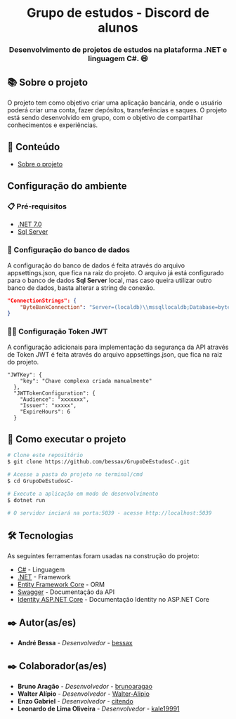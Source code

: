<h1 align="center"> Grupo de estudos - Discord de alunos </h1>
<h3 align="center">Desenvolvimento de projetos de estudos na plataforma .NET e linguagem C#. 😄</h3>

## 📚 Sobre o projeto

O projeto tem como objetivo criar uma aplicação bancária, onde o usuário poderá criar uma conta, fazer depósitos, transferências e saques. O projeto está sendo desenvolvido em grupo, com o objetivo de compartilhar conhecimentos e experiências.

## 📝 Conteúdo

- [Sobre o projeto](#-sobre-o-projeto)

## Configuração do ambiente

### 📋 Pré-requisitos

- [.NET 7.0](https://dotnet.microsoft.com/download/dotnet/7.0)
- [Sql Server](https://www.microsoft.com/pt-br/sql-server/sql-server-downloads)

### 🎲 Configuração do banco de dados

A configuração do banco de dados é feita através do arquivo appsettings.json, que fica na raiz do projeto. O arquivo já está configurado para o banco de dados **Sql Server** local, mas caso queira utilizar outro banco de dados, basta alterar a string de conexão.

```json
"ConnectionStrings": {
    "ByteBankConnection": "Server=(localdb)\\mssqllocaldb;Database=bytebank;Trusted_Connection=True;MultipleActiveResultSets=true"
}
```

### 🐱‍👤 Configuração Token JWT

A configuração adicionais para implementação da segurança da API através de Token JWT é feita através do arquivo appsettings.json, que fica na raiz do projeto.

```appsettings
"JWTKey": {
    "key": "Chave complexa criada manualmente"
  },
  "JWTTokenConfiguration": {
    "Audience": "xxxxxxx",
    "Issuer": "xxxxx",
    "ExpireHours": 6
  }
```

## 🚀 Como executar o projeto

```bash
# Clone este repositório
$ git clone https://github.com/bessax/GrupoDeEstudosC-.git

# Acesse a pasta do projeto no terminal/cmd
$ cd GrupoDeEstudosC-

# Execute a aplicação em modo de desenvolvimento
$ dotnet run

# O servidor inciará na porta:5039 - acesse http://localhost:5039
```

## 🛠 Tecnologias

As seguintes ferramentas foram usadas na construção do projeto:

- [C#](https://docs.microsoft.com/pt-br/dotnet/csharp/) - Linguagem
- [.NET](https://docs.microsoft.com/pt-br/dotnet/) - Framework
- [Entity Framework Core](https://docs.microsoft.com/pt-br/ef/core/) - ORM
- [Swagger](https://swagger.io/) - Documentação da API
- [Identity ASP.NET Core](https://learn.microsoft.com/pt-br/aspnet/core/security/authentication/identity?view=aspnetcore-7.0&tabs=visual-studio) - Documentação Identity no ASP.NET Core

<!-- Author -->

## ✒️ Autor(as/es)

- **André Bessa** - _Desenvolvedor_ - [bessax](https://github.com/bessax)

<!-- Colaboradores -->

## ✒️ Colaborador(as/es)

- **Bruno Aragão** - _Desenvolvedor_  - [brunoaragao](https://github.com/brunoaragao)
- **Walter Alípio** - _Desenvolvedor_ - [Walter-Alipio](https://github.com/Walter-Alipio)
- **Enzo Gabriel** - _Desenvolvedor_  - [citendo](https://github.com/citendo)
- **Leonardo de Lima Oliveira** - _Desenvolvedor_  - [kale19991](https://github.com/kale19991)


